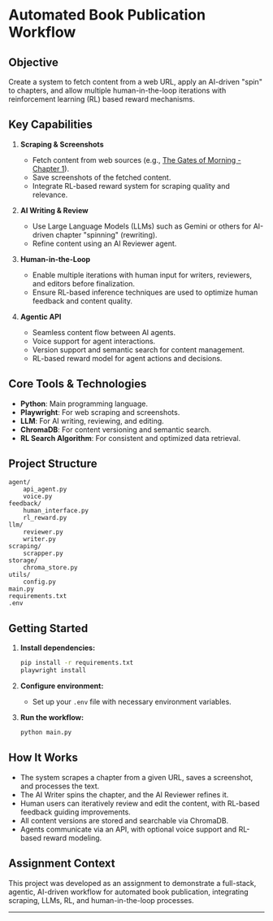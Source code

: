 # Automated Book Publication Workflow

## Objective
Create a system to fetch content from a web URL, apply an AI-driven "spin" to chapters, and allow multiple human-in-the-loop iterations with reinforcement learning (RL) based reward mechanisms.

## Key Capabilities

1. **Scraping & Screenshots**
   - Fetch content from web sources (e.g., [The Gates of Morning - Chapter 1](https://en.wikisource.org/wiki/The_Gates_of_Morning/Book_1/Chapter_1)).
   - Save screenshots of the fetched content.
   - Integrate RL-based reward system for scraping quality and relevance.

2. **AI Writing & Review**
   - Use Large Language Models (LLMs) such as Gemini or others for AI-driven chapter "spinning" (rewriting).
   - Refine content using an AI Reviewer agent.

3. **Human-in-the-Loop**
   - Enable multiple iterations with human input for writers, reviewers, and editors before finalization.
   - Ensure RL-based inference techniques are used to optimize human feedback and content quality.

4. **Agentic API**
   - Seamless content flow between AI agents.
   - Voice support for agent interactions.
   - Version support and semantic search for content management.
   - RL-based reward model for agent actions and decisions.

## Core Tools & Technologies

- **Python**: Main programming language.
- **Playwright**: For web scraping and screenshots.
- **LLM**: For AI writing, reviewing, and editing.
- **ChromaDB**: For content versioning and semantic search.
- **RL Search Algorithm**: For consistent and optimized data retrieval.

## Project Structure

```
agent/
    api_agent.py
    voice.py
feedback/
    human_interface.py
    rl_reward.py
llm/
    reviewer.py
    writer.py
scraping/
    scrapper.py
storage/
    chroma_store.py
utils/
    config.py
main.py
requirements.txt
.env
```

## Getting Started

1. **Install dependencies:**
   ```bash
   pip install -r requirements.txt
   playwright install
   ```

2. **Configure environment:**
   - Set up your `.env` file with necessary environment variables.

3. **Run the workflow:**
   ```bash
   python main.py
   ```

## How It Works

- The system scrapes a chapter from a given URL, saves a screenshot, and processes the text.
- The AI Writer spins the chapter, and the AI Reviewer refines it.
- Human users can iteratively review and edit the content, with RL-based feedback guiding improvements.
- All content versions are stored and searchable via ChromaDB.
- Agents communicate via an API, with optional voice support and RL-based reward modeling.

## Assignment Context
This project was developed as an assignment to demonstrate a full-stack, agentic, AI-driven workflow for automated book publication, integrating scraping, LLMs, RL, and human-in-the-loop processes.

---

